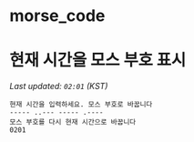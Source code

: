 # morse_code
# 현재 시간을 모스 부호 표시
<!-- MORSE_TIME_START -->
_Last updated: `02:01` (KST)_

```
현재 시간을 입력하세요. 모스 부호로 바꿉니다
----- ..--- ----- .----
모스 부호를 다시 현재 시간으로 바꿉니다
0201
```
<!-- MORSE_TIME_END -->
